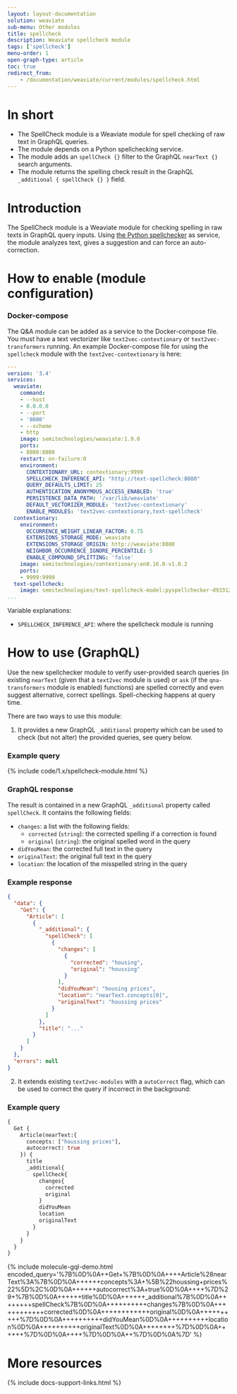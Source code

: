 ```yaml
---
layout: layout-documentation
solution: weaviate
sub-menu: Other modules
title: spellcheck
description: Weaviate spellcheck module
tags: ['spellcheck']
menu-order: 1
open-graph-type: article
toc: true
redirect_from:
    - /documentation/weaviate/current/modules/spellcheck.html
---
```


# In short
* The SpellCheck module is a Weaviate module for spell checking of raw text in GraphQL queries.
* The module depends on a Python spellchecking service.
* The module adds an `spellCheck {}` filter to the GraphQL `nearText {}` search arguments.
* The module returns the spelling check result in the GraphQL `_additional { spellCheck {} }` field. 

# Introduction

The SpellCheck module is a Weaviate module for checking spelling in raw texts in GraphQL query inputs. Using [the Python spellchecker](https://pypi.org/project/pyspellchecker/) as service, the module analyzes text, gives a suggestion and can force an auto-correction. 

# How to enable (module configuration)

### Docker-compose

The Q&A module can be added as a service to the Docker-compose file. You must have a text vectorizer like `text2vec-contextionary` or `text2vec-transformers` running. An example Docker-compose file for using the `spellcheck` module with the `text2vec-contextionary` is here:

```yaml
---
version: '3.4'
services:
  weaviate:
    command:
    - --host
    - 0.0.0.0
    - --port
    - '8080'
    - --scheme
    - http
    image: semitechnologies/weaviate:1.9.0
    ports:
    - 8080:8080
    restart: on-failure:0
    environment:
      CONTEXTIONARY_URL: contextionary:9999
      SPELLCHECK_INFERENCE_API: "http://text-spellcheck:8080"
      QUERY_DEFAULTS_LIMIT: 25
      AUTHENTICATION_ANONYMOUS_ACCESS_ENABLED: 'true'
      PERSISTENCE_DATA_PATH: '/var/lib/weaviate'
      DEFAULT_VECTORIZER_MODULE: 'text2vec-contextionary'
      ENABLE_MODULES: 'text2vec-contextionary,text-spellcheck'
  contextionary:
    environment:
      OCCURRENCE_WEIGHT_LINEAR_FACTOR: 0.75
      EXTENSIONS_STORAGE_MODE: weaviate
      EXTENSIONS_STORAGE_ORIGIN: http://weaviate:8080
      NEIGHBOR_OCCURRENCE_IGNORE_PERCENTILE: 5
      ENABLE_COMPOUND_SPLITTING: 'false'
    image: semitechnologies/contextionary:en0.16.0-v1.0.2
    ports:
    - 9999:9999
  text-spellcheck:
    image: semitechnologies/text-spellcheck-model:pyspellchecker-d933122
...
```

Variable explanations:
* `SPELLCHECK_INFERENCE_API`: where the spellcheck module is running

# How to use (GraphQL)

Use the new spellchecker module to verify user-provided search queries (in existing `nearText` (given that a `text2vec` module is used) or `ask` (if the `qna-transformers` module is enabled) functions) are spelled correctly and even suggest alternative, correct spellings. Spell-checking happens at query time.

There are two ways to use this module:

1. It provides a new GraphQL `_additional` property which can be used to check (but not alter) the provided queries, see query below.

### Example query

{% include code/1.x/spellcheck-module.html %}

### GraphQL response

The result is contained in a new GraphQL `_additional` property called `spellCheck`. It contains the following fields:
* `changes`: a list with the following fields:
    * `corrected` (`string`): the corrected spelling if a correction is found
    * `original` (`string`): the original spelled word in the query
* `didYouMean`: the corrected full text in the query
* `originalText`: the original full text in the query
* `location`: the location of the misspelled string in the query

### Example response

```json
{
  "data": {
    "Get": {
      "Article": [
        {
          "_additional": {
            "spellCheck": [
              {
                "changes": [
                  {
                    "corrected": "housing",
                    "original": "houssing"
                  }
                ],
                "didYouMean": "housing prices",
                "location": "nearText.concepts[0]",
                "originalText": "houssing prices"
              }
            ]
          },
          "title": "..."
        }
      ]
    }
  },
  "errors": null
}
```

2. It extends existing `text2vec-modules` with a `autoCorrect` flag, which can be used to correct the query if incorrect in the background:

### Example query

```graphql
{
  Get {
    Article(nearText:{
      concepts: ["houssing prices"],
      autocorrect: true
    }) {
      title
      _additional{
        spellCheck{
          changes{
            corrected
            original
          }
          didYouMean
          location
          originalText
        }
      }
    }
  }
}
```

{% include molecule-gql-demo.html encoded_query='%7B%0D%0A++Get+%7B%0D%0A++++Article%28nearText%3A%7B%0D%0A++++++concepts%3A+%5B%22houssing+prices%22%5D%2C%0D%0A++++++autocorrect%3A+true%0D%0A++++%7D%29+%7B%0D%0A++++++title%0D%0A++++++_additional%7B%0D%0A++++++++spellCheck%7B%0D%0A++++++++++changes%7B%0D%0A++++++++++++corrected%0D%0A++++++++++++original%0D%0A++++++++++%7D%0D%0A++++++++++didYouMean%0D%0A++++++++++location%0D%0A++++++++++originalText%0D%0A++++++++%7D%0D%0A++++++%7D%0D%0A++++%7D%0D%0A++%7D%0D%0A%7D' %}

# More resources

{% include docs-support-links.html %}

